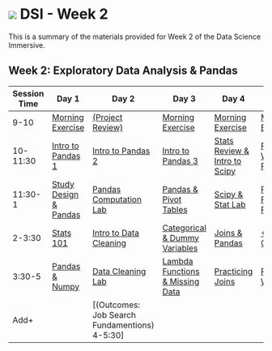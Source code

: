 # ![](https://ga-dash.s3.amazonaws.com/production/assets/logo-9f88ae6c9c3871690e33280fcf557f33.png) DSI - Week 2

This is a summary of the materials provided for Week 2 of the Data Science Immersive.

## Week 2: Exploratory Data Analysis & Pandas

Session Time | Day 1 | Day 2 | Day 3 | Day 4 | Day 5
 --- | --- | --- | --- | ---  | ---
9-10 | [Morning Exercise][2-1A]         | [(Project Review)][2-2A]        | [Morning Exercise][2-3A]                        | [Morning Exercise][2-4A]              | [Morning Exercise][2-5A]
10-11:30 | [Intro to Pandas 1][2-1B]    | [Intro to Pandas 2][2-2B]       | [Intro to Pandas 3][2-3B]                 | [Stats Review & Intro to Scipy][2-4B] | [Plotting With Pandas][2-5B]
11:30-1 | [Study Design & Pandas][2-1C] | [Pandas Computation Lab][2-2C]  | [Pandas & Pivot Tables][2-3C]             | [Scipy & Stat Lab][2-4C]              | [Pandas, Plotting, & Project 2][2-5C]
2-3:30 | [Stats 101][2-1D]              | [Intro to Data Cleaning][2-2D]  | [Categorical & Dummy Variables][2-3D]     | [Joins & Pandas][2-4D]                | [+Instructor Choice][2-5D]
3:30-5 | [Pandas & Numpy][2-1E]         | [Data Cleaning Lab][2-2E]       | [Lambda Functions & Missing Data][2-3E]   | [Practicing Joins][2-4E]              | [Project 2: Workshop][2-5E]
Add+ |                    | [(Outcomes: Job Search Fundamentions) 4-5:30] |


[2-1A]: ./instructor-contributions/
[2-1B]: 1.1-lesson
[2-1C]: 1.2-lesson
[2-1D]: 1.3-lesson
[2-1E]: 1.4-lab
[2-1F]: ./instructor-contributions/

[2-2A]: ./instructor-contributions/
[2-2B]: 2.1-lesson
[2-2C]: 2.2-lab
[2-2D]: 2.3-lesson
[2-2E]: 2.4-lab
[2-2F]: ./instructor-contributions/

[2-3A]: #
[2-3B]: 3.1-lesson
[2-3C]: 3.2-lab
[2-3D]: 3.3-lesson
[2-3E]: 3.4-lab
[2-3F]: ./instructor-contributions/

[2-4A]: ./instructor-contributions/
[2-4B]: 4.1-lesson
[2-4C]: 4.2-lab
[2-4D]: 4.3-lesson
[2-4E]: 4.4-lab
[2-4F]: ./instructor-contributions/

[2-5A]: ../recurring-materials/reflection
[2-5B]: 5.1-lesson
[2-5C]: 5.2-lab
[2-5D]: ./instructor-contributions/
[2-5E]: ../../03-projects/01-projects-weekly/project-02
[2-5F]: ./instructor-contributions/
